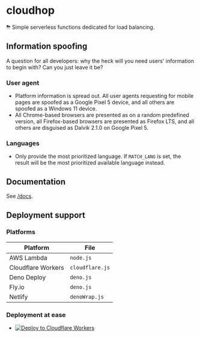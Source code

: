 # cloudhop
⛈ Simple serverless functions dedicated for load balancing.

## Information spoofing
A question for all developers: why the heck will you need users' information to begin with? Can you just leave it be?

### User agent
* Platform information is spread out. All user agents requesting for mobile pages are spoofed as a Google Pixel 5 device, and all others are spoofed as a Windows 11 device.
* All Chrome-based browsers are presented as on a random predefined version, all Firefox-based browsers are presented as Firefox LTS, and all others are disguised as Dalvik 2.1.0 on Google Pixel 5.

### Languages
* Only provide the most prioritized language. If `MATCH_LANG` is set, the result will be the most prioritized available language instead.

## Documentation
See [/docs](docs/README.md).

## Deployment support
### Platforms
| Platform | File |
| -------- | ---- |
| AWS Lambda | `node.js` |
| Cloudflare Workers | `cloudflare.js` |
| Deno Deploy | `deno.js` |
| Fly.io | `deno.js` |
| Netlify | `denoWrap.js` |

### Deployment at ease
* [![Deploy to Cloudflare Workers](https://deploy.workers.cloudflare.com/button)](https://deploy.workers.cloudflare.com/?url=https://github.com/PoneyClairDeLune/cloudhop)